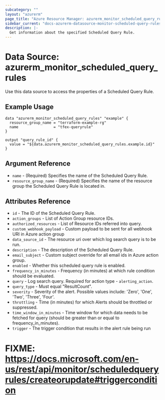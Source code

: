 ```yaml
---
subcategory: ""
layout: "azurerm"
page_title: "Azure Resource Manager: azurerm_monitor_scheduled_query_rules"
sidebar_current: "docs-azurerm-datasource-monitor-scheduled-query-rules"
description: |-
  Get information about the specified Scheduled Query Rule.
---
```


# Data Source: azurerm_monitor_scheduled_query_rules

Use this data source to access the properties of a Scheduled Query Rule.

## Example Usage

```hcl
data "azurerm_monitor_scheduled_query_rules" "example" {
  resource_group_name = "terraform-example-rg"
  name                = "tfex-queryrule"
}

output "query_rule_id" {
  value = "${data.azurerm_monitor_scheduled_query_rules.example.id}"
}
```

## Argument Reference

* `name` - (Required) Specifies the name of the Scheduled Query Rule.
* `resource_group_name` - (Required) Specifies the name of the resource group the Scheduled Query Rule is located in.

## Attributes Reference

* `id` - The ID of the Scheduled Query Rule.
* `action_groups` - List of Action Group resource IDs.
* `authorized_resources` - List of Resource IDs referred into query.
* `custom_webhook_payload` - Custom payload to be sent for all webhook URI in Azure action group
* `data_source_id` - The resource uri over which log search query is to be run.
* `description` - The description of the Scheduled Query Rule.
* `email_subject` - Custom subject override for all email ids in Azure action group.
* `enabled` - Whether this scheduled query rule is enabled.
* `frequency_in_minutes` - Frequency (in minutes) at which rule condition should be evaluated.
* `query` - Log search query. Required for action type - `alerting_action`.
* `query_type` - Must equal "ResultCount".
* `severity` - Severity of the alert. Possible values include: 'Zero', 'One', 'Two', 'Three', 'Four'.
* `throttling` - Time (in minutes) for which Alerts should be throttled or suppressed.
* `time_window_in_minutes` - Time window for which data needs to be fetched for query (should be greater than or equal to frequency_in_minutes).
* `trigger` - The trigger condition that results in the alert rule being run
# FIXME: https://docs.microsoft.com/en-us/rest/api/monitor/scheduledqueryrules/createorupdate#triggercondition<Paste>
